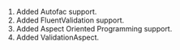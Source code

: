 1. Added Autofac support.
2. Added FluentValidation support.
3. Added Aspect Oriented Programming support.
4. Added ValidationAspect.
